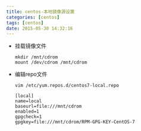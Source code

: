 ```yaml
---
title: centos-本地镜像源设置
categories: [centos]
tags: [centos]
date: 2015-05-30 14:32:16
---
```


-   挂载镜像文件

        mkdir /mnt/cdrom
        mount /dev/cdrom /mnt/cdrom

-   编辑repo文件

        vim /etc/yum.repos.d/centos7-local.repo

        [local]
        name=local
        baseurl=file:///mnt/cdrom
        enabled=1
        gpgcheck=1
        gpgkey=file:///mnt/cdrom/RPM-GPG-KEY-CentOS-7
